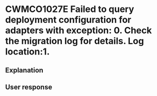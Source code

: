 # CWMCO1027E Failed to query deployment configuration for adapters with exception: 0.  Check the migration log for details. Log location:1.

## Explanation

## User response
